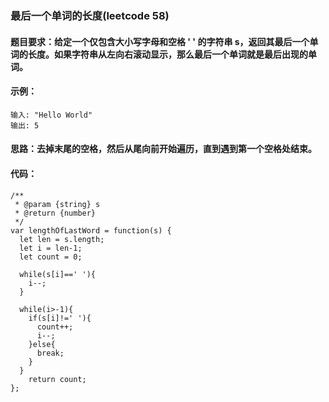 ### 最后一个单词的长度(leetcode 58)
#### 题目要求：给定一个仅包含大小写字母和空格 ' ' 的字符串 s，返回其最后一个单词的长度。如果字符串从左向右滚动显示，那么最后一个单词就是最后出现的单词。
#### 示例：
```
输入: "Hello World" 
输出: 5
```
#### 思路：去掉末尾的空格，然后从尾向前开始遍历，直到遇到第一个空格处结束。
#### 代码：

```
/**
 * @param {string} s
 * @return {number}
 */
var lengthOfLastWord = function(s) {
  let len = s.length;
  let i = len-1;
  let count = 0;
    
  while(s[i]==' '){
    i--;
  }

  while(i>-1){
    if(s[i]!=' '){
      count++;
      i--;
    }else{
      break;
    }
  }
    return count; 
};
```